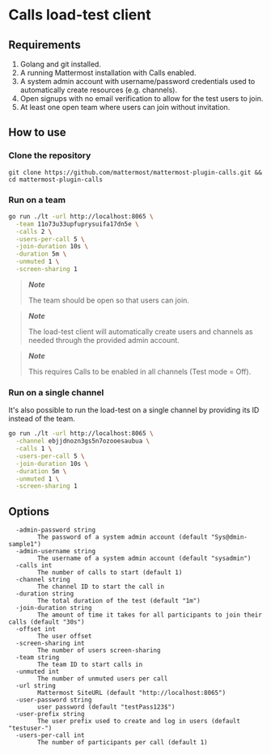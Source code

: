 # Calls load-test client

## Requirements

1. Golang and git installed.
2. A running Mattermost installation with Calls enabled.
3. A system admin account with username/password credentials used to automatically create resources (e.g. channels).
4. Open signups with no email verification to allow for the test users to join.
5. At least one open team where users can join without invitation.

## How to use

### Clone the repository

```
git clone https://github.com/mattermost/mattermost-plugin-calls.git && cd mattermost-plugin-calls
```

### Run on a team

```sh
go run ./lt -url http://localhost:8065 \
  -team 11o73u33upfuprysuifa17dn5e \
  -calls 2 \
  -users-per-call 5 \
  -join-duration 10s \
  -duration 5m \
  -unmuted 1 \
  -screen-sharing 1
```

> **_Note_**
>
> The team should be open so that users can join.

> **_Note_**
>
> The load-test client will automatically create users and channels as needed through the provided admin account.

> **_Note_**
>
> This requires Calls to be enabled in all channels (Test mode = Off).

### Run on a single channel

It's also possible to run the load-test on a single channel by providing its ID instead of the team.

```sh
go run ./lt -url http://localhost:8065 \
  -channel ebjjdnozn3gs5n7ozooesaubua \
  -calls 1 \
  -users-per-call 5 \
  -join-duration 10s \
  -duration 5m \
  -unmuted 1 \
  -screen-sharing 1
```

## Options

```
  -admin-password string
    	The password of a system admin account (default "Sys@dmin-sample1")
  -admin-username string
    	The username of a system admin account (default "sysadmin")
  -calls int
    	The number of calls to start (default 1)
  -channel string
    	The channel ID to start the call in
  -duration string
    	The total duration of the test (default "1m")
  -join-duration string
    	The amount of time it takes for all participants to join their calls (default "30s")
  -offset int
    	The user offset
  -screen-sharing int
    	The number of users screen-sharing
  -team string
    	The team ID to start calls in
  -unmuted int
    	The number of unmuted users per call
  -url string
    	Mattermost SiteURL (default "http://localhost:8065")
  -user-password string
    	user password (default "testPass123$")
  -user-prefix string
    	The user prefix used to create and log in users (default "testuser-")
  -users-per-call int
    	The number of participants per call (default 1)
```

